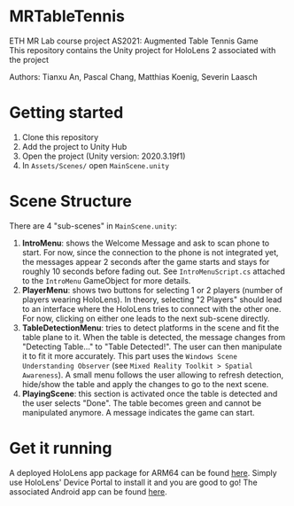 # MRTableTennis
ETH MR Lab course project AS2021: Augmented Table Tennis Game  
This repository contains the Unity project for HoloLens 2 associated with the project

Authors: Tianxu An, Pascal Chang, Matthias Koenig, Severin Laasch


# Getting started

1. Clone this repository
2. Add the project to Unity Hub
3. Open the project (Unity version: 2020.3.19f1)
4. In `Assets/Scenes/` open `MainScene.unity`

# Scene Structure

There are 4 "sub-scenes" in `MainScene.unity`:

1. **IntroMenu**: shows the Welcome Message and ask to scan phone to start. For now, since the connection to the phone is not integrated yet, the messages appear 2 seconds after the game starts and stays for roughly 10 seconds before fading out. See `IntroMenuScript.cs` attached to the `IntroMenu` GameObject for more details.
2. **PlayerMenu**: shows two buttons for selecting 1 or 2 players (number of players wearing HoloLens). In theory, selecting "2 Players" should lead to an interface where the HoloLens tries to connect with the other one. For now, clicking on either one leads to the next sub-scene directly.
3. **TableDetectionMenu**: tries to detect platforms in the scene and fit the table plane to it. When the table is detected, the message changes from "Detecting Table..." to "Table Detected!". The user can then manipulate it to fit it more accurately. This part uses the `Windows Scene Understanding Observer` (see `Mixed Reality Toolkit > Spatial Awareness`). A small menu follows the user allowing to refresh detection, hide/show the table and apply the changes to go to the next scene.
4. **PlayingScene**: this section is activated once the table is detected and the user selects "Done". The table becomes green and cannot be manipulated anymore. A message indicates the game can start.

# Get it running

A deployed HoloLens app package for ARM64 can be found [here](App/MRTableTennis-HoloLens_(ARM64).zip). Simply use HoloLens' Device Portal to install it and you are good to go! The associated Android app can be found [here](https://github.com/Sevilaa/m3ts).